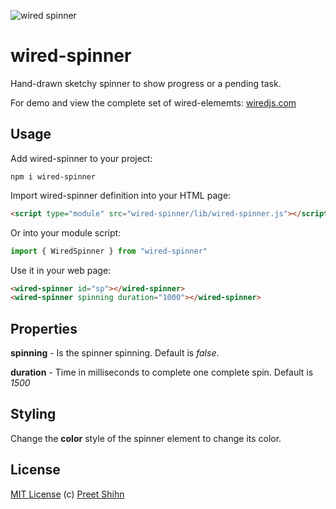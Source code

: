 ![wired spinner](https://wiredjs.github.io/wired-elements/images/spinner.gif)

# wired-spinner
Hand-drawn sketchy spinner to show progress or a pending task.

For demo and view the complete set of wired-elememts: [wiredjs.com](http://wiredjs.com/)

## Usage

Add wired-spinner to your project:
```
npm i wired-spinner
```
Import wired-spinner definition into your HTML page:
```html
<script type="module" src="wired-spinner/lib/wired-spinner.js"></script>
```
Or into your module script:
```javascript
import { WiredSpinner } from "wired-spinner"
```

Use it in your web page:
```html
<wired-spinner id="sp"></wired-spinner>
<wired-spinner spinning duration="1000"></wired-spinner>
```

## Properties

**spinning** - Is the spinner spinning. Default is *false*.

**duration** - Time in milliseconds to complete one complete spin. Default is *1500*

## Styling

Change the **color** style of the spinner element to change its color. 

## License
[MIT License](https://github.com/wiredjs/wired-elements/blob/master/LICENSE) (c) [Preet Shihn](https://twitter.com/preetster)
